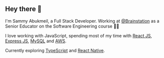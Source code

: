 ## Hey there 👋

I'm Sammy Abukmeil, a Full Stack Developer. Working at [@Brainstation](https://brainstation.io/) as a Senior Educator on the Software Engineering course :man_teacher:

I love working with JavaScript, spending most of my time with [React JS](https://reactjs.org/), [Express JS](https://expressjs.com/), [MySQL](https://www.mysql.com/) and [AWS](https://aws.amazon.com/).

Currently exploring [TypeScript](https://www.typescriptlang.org/) and [React Native](https://reactnative.dev/).
